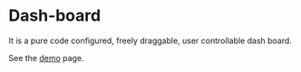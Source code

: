 # Dash-board

It is a pure code configured, freely draggable, user controllable dash board.

See the [demo](http://sherryxueyingli.github.io/dash-board/) page. 